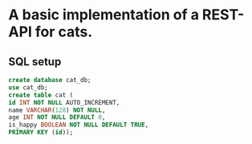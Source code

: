 # A basic implementation of a REST-API for cats.

## SQL setup
``` sql
create database cat_db;
use cat_db;
create table cat (
id INT NOT NULL AUTO_INCREMENT,
name VARCHAR(128) NOT NULL,
age INT NOT NULL DEFAULT 0,
is_happy BOOLEAN NOT NULL DEFAULT TRUE,
PRIMARY KEY (id));
```
